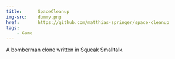 ```yaml
---
title:      SpaceCleanup
img-src:    dummy.png
href:       https://github.com/matthias-springer/space-cleanup
tags:
    - Game
---
```

A bomberman clone written in Squeak Smalltalk.